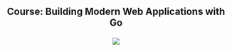 ## <div>  <p align="center"> Course: Building Modern Web Applications with Go </p>  </div>

<div align="center"> 
  <a href="https://skillicons.dev">
    <img src="https://skillicons.dev/icons?i=go,postgres,html,css,js" />
  </a>
</div> 
